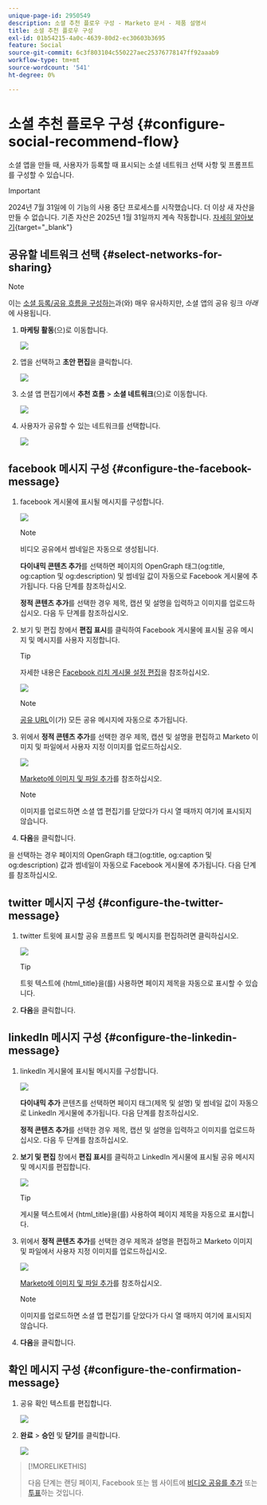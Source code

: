 ```yaml
---
unique-page-id: 2950549
description: 소셜 추천 플로우 구성 - Marketo 문서 - 제품 설명서
title: 소셜 추천 플로우 구성
exl-id: 01b54215-4a0c-4639-80d2-ec30603b3695
feature: Social
source-git-commit: 6c3f803104c550227aec25376778147ff92aaab9
workflow-type: tm+mt
source-wordcount: '541'
ht-degree: 0%

---
```


# 소셜 추천 플로우 구성 {#configure-social-recommend-flow}

소셜 앱을 만들 때, 사용자가 등록할 때 표시되는 소셜 네트워크 선택 사항 및 프롬프트를 구성할 수 있습니다.

>[!IMPORTANT]
>
>2024년 7월 31일에 이 기능의 사용 중단 프로세스를 시작했습니다. 더 이상 새 자산을 만들 수 없습니다. 기존 자산은 2025년 1월 31일까지 계속 작동합니다. [자세히 알아보기](https://nation.marketo.com/t5/employee-blogs/marketo-engage-social-features-deprecation/ba-p/351977){target="_blank"}

## 공유할 네트워크 선택 {#select-networks-for-sharing}

>[!NOTE]
>
>이는 [소셜 등록/공유 흐름을 구성하는](/help/marketo/product-docs/demand-generation/social/configuring-social-actions/configure-social-sign-up-share-flow.md)과(와) 매우 유사하지만, 소셜 앱의 공유 링크 _아래_&#x200B;에 사용됩니다.

1. **마케팅 활동**(으)로 이동합니다.

   ![](assets/login-marketing-activities-1.png)

1. 앱을 선택하고 **초안 편집**&#x200B;을 클릭합니다.

   ![](assets/image2014-9-22-11-3a51-3a6.png)

1. 소셜 앱 편집기에서 **추천 흐름** > **소셜 네트워크**(으)로 이동합니다.

   ![](assets/recommendedflow.png)

1. 사용자가 공유할 수 있는 네트워크를 선택합니다.

   ![](assets/socialnetworkschoose.png)

## facebook 메시지 구성 {#configure-the-facebook-message}

1. facebook 게시물에 표시될 메시지를 구성합니다.

   ![](assets/image2014-9-22-11-3a53-3a21.png)

   >[!NOTE]
   >
   >비디오 공유에서 썸네일은 자동으로 생성됩니다.

   **다이내믹 콘텐츠 추가**&#x200B;를 선택하면 페이지의 OpenGraph 태그(og:title, og:caption 및 og:description) 및 썸네일 값이 자동으로 Facebook 게시물에 추가됩니다. 다음 단계를 참조하십시오.

   **정적 콘텐츠 추가**&#x200B;를 선택한 경우 제목, 캡션 및 설명을 입력하고 이미지를 업로드하십시오. 다음 두 단계를 참조하십시오.

1. 보기 및 편집 창에서 **편집 표시**&#x200B;를 클릭하여 Facebook 게시물에 표시될 공유 메시지 및 메시지를 사용자 지정합니다.

   >[!TIP]
   >
   >자세한 내용은 [Facebook 리치 게시물 설정 편집](/help/marketo/product-docs/demand-generation/facebook/edit-facebook-rich-post-settings.md)을 참조하십시오.

   ![](assets/image2014-9-22-11-3a54-3a36.png)

   >[!NOTE]
   >
   >[공유 URL](/help/marketo/product-docs/demand-generation/social/social-functions/choose-the-share-url-for-a-social-app.md)이(가) 모든 공유 메시지에 자동으로 추가됩니다.

1. 위에서 **정적 콘텐츠 추가**&#x200B;를 선택한 경우 제목, 캡션 및 설명을 편집하고 Marketo 이미지 및 파일에서 사용자 지정 이미지를 업로드하십시오.

   ![](assets/image2014-9-22-11-3a55-3a14.png)

   [Marketo에 이미지 및 파일 추가](/help/marketo/product-docs/demand-generation/images-and-files/add-images-and-files-to-marketo.md)를 참조하십시오.

   >[!NOTE]
   >
   >이미지를 업로드하면 소셜 앱 편집기를 닫았다가 다시 열 때까지 여기에 표시되지 않습니다.

1. **다음**&#x200B;을 클릭합니다.

을 선택하는 경우 페이지의 OpenGraph 태그(og:title, og:caption 및 og:description) 값과 썸네일이 자동으로 Facebook 게시물에 추가됩니다. 다음 단계를 참조하십시오.

## twitter 메시지 구성 {#configure-the-twitter-message}

1. twitter 트윗에 표시할 공유 프롬프트 및 메시지를 편집하려면 클릭하십시오.

   ![](assets/image2014-9-22-12-3a2-3a40.png)

   >[!TIP]
   >
   >트윗 텍스트에 {html_title}을(를) 사용하면 페이지 제목을 자동으로 표시할 수 있습니다.

1. **다음**&#x200B;을 클릭합니다.

## linkedIn 메시지 구성 {#configure-the-linkedin-message}

1. linkedIn 게시물에 표시될 메시지를 구성합니다.

   ![](assets/image2014-9-22-12-3a3-3a21.png)

   **다이내믹 추가** 콘텐츠를 선택하면 페이지 태그(제목 및 설명) 및 썸네일 값이 자동으로 LinkedIn 게시물에 추가됩니다. 다음 단계를 참조하십시오.

   **정적 콘텐츠 추가**&#x200B;를 선택한 경우 제목, 캡션 및 설명을 입력하고 이미지를 업로드하십시오. 다음 두 단계를 참조하십시오.

1. **보기 및 편집** 창에서 **편집 표시**&#x200B;를 클릭하고 LinkedIn 게시물에 표시될 공유 메시지 및 메시지를 편집합니다.

   ![](assets/image2014-9-22-12-3a3-3a38.png)

   >[!TIP]
   >
   >게시물 텍스트에서 {html_title}을(를) 사용하여 페이지 제목을 자동으로 표시합니다.

1. 위에서 **정적 콘텐츠 추가**&#x200B;를 선택한 경우 제목과 설명을 편집하고 Marketo 이미지 및 파일에서 사용자 지정 이미지를 업로드하십시오.

   ![](assets/image2014-9-22-12-3a4-3a43.png)

   [Marketo에 이미지 및 파일 추가](/help/marketo/product-docs/demand-generation/images-and-files/add-images-and-files-to-marketo.md)를 참조하십시오.

   >[!NOTE]
   >
   >이미지를 업로드하면 소셜 앱 편집기를 닫았다가 다시 열 때까지 여기에 표시되지 않습니다.

1. **다음**&#x200B;을 클릭합니다.

## 확인 메시지 구성 {#configure-the-confirmation-message}

1. 공유 확인 텍스트를 편집합니다.

   ![](assets/image2014-9-22-12-3a5-3a30.png)

1. **완료** > **승인** 및 **닫기**&#x200B;를 클릭합니다.

   ![](assets/image2014-9-22-12-3a5-3a45.png)

>[!MORELIKETHIS]
>
>다음 단계는 랜딩 페이지, Facebook 또는 웹 사이트에 [비디오 공유를 추가](/help/marketo/product-docs/demand-generation/social/configuring-social-actions/customize-video-share-flow.md) 또는 [투표](/help/marketo/product-docs/demand-generation/social/creating-a-poll/create-a-poll.md)하는 것입니다.
